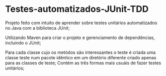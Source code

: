 # Testes-automatizados-JUnit-TDD

Projeto feito com intuito de aprender sobre testes unitários automatizados no Java com a biblioteca JUnit;

Utilizando Maven para criar o projeto e gerenciamento de dependências, incluindo o JUnit;

Para cada classe cujo os metódos são interessantes o teste é criada uma classe teste num pacote idêntico em um diretório diferente criado apenas para as classes de teste;
Contém as três formas mais usuáis de fazer testes unitários;
